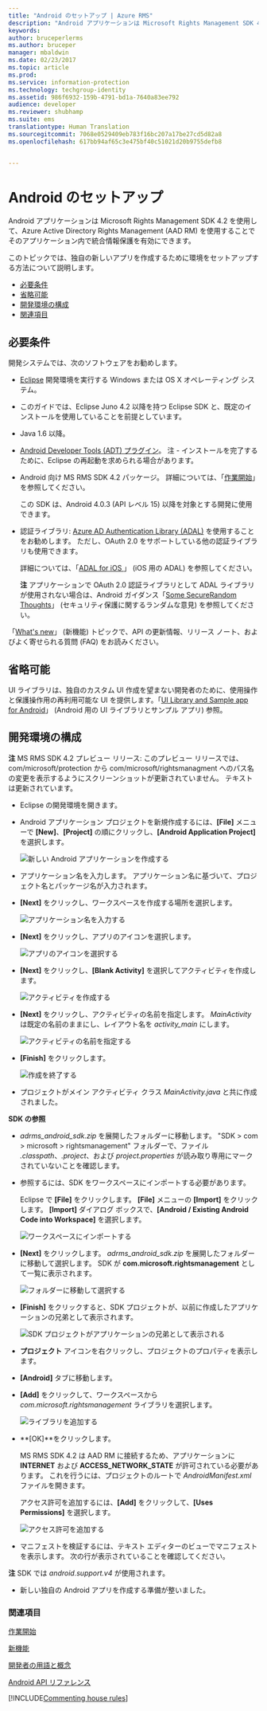 ```yaml
---
title: "Android のセットアップ | Azure RMS"
description: "Android アプリケーションは Microsoft Rights Management SDK 4.2 を使用して、そのアプリケーション内で統合情報保護を有効にできます。"
keywords: 
author: bruceperlerms
ms.author: bruceper
manager: mbaldwin
ms.date: 02/23/2017
ms.topic: article
ms.prod: 
ms.service: information-protection
ms.technology: techgroup-identity
ms.assetid: 986f6932-159b-4791-bd1a-7640a83ee792
audience: developer
ms.reviewer: shubhamp
ms.suite: ems
translationtype: Human Translation
ms.sourcegitcommit: 7068e0529409eb783f16bc207a17be27cd5d82a8
ms.openlocfilehash: 617bb94af65c3e475bf40c51021d20b9755defb8


---
```


# <a name="android-setup"></a>Android のセットアップ

Android アプリケーションは Microsoft Rights Management SDK 4.2 を使用して、Azure Active Directory Rights Management (AAD RM) を使用することでそのアプリケーション内で統合情報保護を有効にできます。

このトピックでは、独自の新しいアプリを作成するために環境をセットアップする方法について説明します。

-   [必要条件](#prerequisites)
-   [省略可能](#optional)
-   [開発環境の構成](#configuring-your-development-environment)
-   [関連項目](#see-also)

## <a name="prerequisites"></a>必要条件

開発システムでは、次のソフトウェアをお勧めします。

-   [Eclipse](http://www.oracle.com/technetwork/java/javase/downloads/jre7-downloads-1880261.html) 開発環境を実行する Windows または OS X オペレーティング システム。
-   このガイドでは、Eclipse Juno 4.2 以降を持つ Eclipse SDK と、既定のインストールを使用していることを前提としています。
-   Java 1.6 以降。
-   [Android Developer Tools (ADT) プラグイン](http://developer.android.com/sdk/installing/index.html)。 注 - インストールを完了するために、Eclipse の再起動を求められる場合があります。

     

-   Android 向け MS RMS SDK 4.2 パッケージ。 詳細については、「[作業開始](get-started.md)」を参照してください。

    この SDK は、Android 4.0.3 (API レベル 15) 以降を対象とする開発に使用できます。

-   認証ライブラリ: [Azure AD Authentication Library (ADAL)](https://msdn.microsoft.com/library/jj573266.aspx) を使用することをお勧めします。 ただし、OAuth 2.0 をサポートしている他の認証ライブラリも使用できます。

    詳細については、「[ADAL for iOS ](https://github.com/MSOpenTech/azure-activedirectory-library-for-android)」 (iOS 用の ADAL) を参照してください。

    **注**  アプリケーションで OAuth 2.0 認証ライブラリとして ADAL ライブラリが使用されない場合は、Android ガイダンス「[Some SecureRandom Thoughts](http://android-developers.blogspot.com/2013/08/some-securerandom-thoughts.html)」 (セキュリティ保護に関するランダムな意見) を参照してください。

     

「[What's new](release-notes.md)」 (新機能) トピックで、API の更新情報、リリース ノート、およびよく寄せられる質問 (FAQ) をお読みください。

## <a name="optional"></a>省略可能

UI ライブラリは、独自のカスタム UI 作成を望まない開発者のために、使用操作と保護操作用の再利用可能な UI を提供します。「[UI Library and Sample app for Android](https://github.com/AzureAD/rms-sdk-ui-for-android)」 (Android 用の UI ライブラリとサンプル アプリ) 参照。

## <a name="configuring-your-development-environment"></a>開発環境の構成

**注**  MS RMS SDK 4.2 プレビュー リリース: このプレビュー リリースでは、com/microsoft/protection から com/microsoft/rightsmanagment へのパス名の変更を表示するようにスクリーンショットが更新されていません。 テキストは更新されています。

 
-   Eclipse の開発環境を開きます。
-   Android アプリケーション プロジェクトを新規作成するには、**[File]** メニューで **[New]**、**[Project]** の順にクリックし、**[Android Application Project]** を選択します。

    ![新しい Android アプリケーションを作成する](../media/Android-setup-01c.png)

-   アプリケーション名を入力します。 アプリケーション名に基づいて、プロジェクト名とパッケージ名が入力されます。
-   **[Next]** をクリックし、ワークスペースを作成する場所を選択します。

    ![アプリケーション名を入力する](../media/Android-setup-02a.jpg)

-   **[Next]** をクリックし、アプリのアイコンを選択します。

    ![アプリのアイコンを選択する](../media/Android-setup-03.png)

-   **[Next]** をクリックし、**[Blank Activity]** を選択してアクティビティを作成します。

    ![アクティビティを作成する](../media/Android-setup-04.png)

-   **[Next]** をクリックし、アクティビティの名前を指定します。 *MainActivity* は既定の名前のままにし、レイアウト名を *activity\_main* にします。

    ![アクティビティの名前を指定する](../media/Android-setup-05a.jpg)

-   **[Finish]** をクリックします。

    ![作成を終了する](../media/Android-setup-06.jpg)

-   プロジェクトがメイン アクティビティ クラス *MainActivity.java* と共に作成されました。

**SDK の参照**

-   *adrms\_android\_sdk.zip* を展開したフォルダーに移動します。 "SDK > com > microsoft > rightsmanagement" フォルダーで、ファイル *.classpath*、*.project*、および *project.properties* が読み取り専用にマークされていないことを確認します。
-   参照するには、SDK をワークスペースにインポートする必要があります。

    Eclipse で **[File]** をクリックします。 **[File]** メニューの **[Import]** をクリックします。 **[Import]** ダイアログ ボックスで、**[Android / Existing Android Code into Workspace]** を選択します。

    ![ワークスペースにインポートする](../media/Android-setup-07.png)

-   **[Next]** をクリックします。 *adrms\_android\_sdk.zip* を展開したフォルダーに移動して選択します。 SDK が **com.microsoft.rightsmanagement** として一覧に表示されます。

    ![フォルダーに移動して選択する](../media/Android-setup-08c.jpg)

-   **[Finish]** をクリックすると、SDK プロジェクトが、以前に作成したアプリケーションの兄弟として表示されます。

    ![SDK プロジェクトがアプリケーションの兄弟として表示される](../media/Android-setup-09.jpg)

-   **プロジェクト** アイコンを右クリックし、プロジェクトのプロパティを表示します。
-   **[Android]** タブに移動します。
-   **[Add]** をクリックして、ワークスペースから *com.microsoft.rightsmanagement* ライブラリを選択します。

    ![ライブラリを追加する](../media/Android-setup-10b.jpg)

-   **[OK]**をクリックします。

    MS RMS SDK 4.2 は AAD RM に接続するため、アプリケーションに **INTERNET** および **ACCESS\_NETWORK\_STATE** が許可されている必要があります。 これを行うには、プロジェクトのルートで *AndroidManifest.xml* ファイルを開きます。

    アクセス許可を追加するには、**[Add]** をクリックして、**[Uses Permissions]** を選択します。

    ![アクセス許可を追加する](../media/Android-setup-11d.jpg)

-   マニフェストを検証するには、テキスト エディターのビューでマニフェストを表示します。 次の行が表示されていることを確認してください。


    <uses-sdk      android:minSdkVersion="15"      android:targetSdkVersion="19"/> <uses-permission android:name="android.permission.INTERNET"/> <uses-permission android:name="android.permission.ACCESS_NETWORK_STATE"/> <uses-permission/>


**注**  SDK では *android.support.v4* が使用されます。

-   新しい独自の Android アプリを作成する準備が整いました。

### <a name="see-also"></a>関連項目

[作業開始](get-started.md)

[新機能](release-notes.md)

[開発者の用語と概念](core-concepts.md)

[Android API リファレンス](https://msdn.microsoft.com/library/dn758245.aspx)


[!INCLUDE[Commenting house rules](../includes/houserules.md)]


<!--HONumber=Jan17_HO1-->


